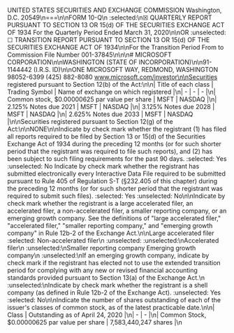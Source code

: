UNITED STATES SECURITIES AND EXCHANGE COMMISSION Washington, D.C. 20549\n===\n\nFORM 10-Q\n :selected:\n☒ QUARTERLY REPORT PURSUANT TO SECTION 13 OR 15(d) OF THE SECURITIES EXCHANGE ACT OF 1934 For the Quarterly Period Ended March 31, 2020\n\nOR :unselected: ☐ TRANSITION REPORT PURSUANT TO SECTION 13 OR 15(d) OF THE SECURITIES EXCHANGE ACT OF 1934\n\nFor the Transition Period From to Commission File Number 001-37845\n\n\n# MICROSOFT CORPORATION\n\nWASHINGTON (STATE OF INCORPORATION)\n\n91-1144442 (I.R.S. ID)\n\nONE MICROSOFT WAY, REDMOND, WASHINGTON 98052-6399 (425) 882-8080 www.microsoft.com/investor\n\nSecurities registered pursuant to Section 12(b) of the Act:\n\n| Title of each class | Trading Symbol | Name of exchange on which registered |\n| - | - | - |\n| Common stock, $0.00000625 par value per share | MSFT | NASDAQ |\n| 2.125% Notes due 2021 | MSFT | NASDAQ |\n| 3.125% Notes due 2028 | MSFT | NASDAQ |\n| 2.625% Notes due 2033 | MSFT | NASDAQ |\n\nSecurities registered pursuant to Section 12(g) of the Act:\n\nNONE\n\nIndicate by check mark whether the registrant (1) has filed all reports required to be filed by Section 13 or 15(d) of the Securities Exchange Act of 1934 during the preceding 12 months (or for such shorter period that the registrant was required to file such reports), and (2) has been subject to such filing requirements for the past 90 days. :selected: Yes :unselected: No Indicate by check mark whether the registrant has submitted electronically every Interactive Data File required to be submitted pursuant to Rule 405 of Regulation S-T (§232.405 of this chapter) during the preceding 12 months (or for such shorter period that the registrant was required to submit such files). :selected: Yes :unselected: No\n\nIndicate by check mark whether the registrant is a large accelerated filer, an accelerated filer, a non-accelerated filer, a smaller reporting company, or an emerging growth company. See the definitions of \"large accelerated filer,\" \"accelerated filer,\" \"smaller reporting company,\" and \"emerging growth company\" in Rule 12b-2 of the Exchange Act.\n\nLarge accelerated filer :selected: Non-accelerated filer\n :unselected: :unselected:\nAccelerated filer\n :unselected:\nSmaller reporting company Emerging growth company\n :unselected:\nIf an emerging growth company, indicate by check mark if the registrant has elected not to use the extended transition period for complying with any new or revised financial accounting standards provided pursuant to Section 13(a) of the Exchange Act.\n :unselected:\nIndicate by check mark whether the registrant is a shell company (as defined in Rule 12b-2 of the Exchange Act). :unselected: Yes :selected: No\n\nIndicate the number of shares outstanding of each of the issuer's classes of common stock, as of the latest practicable date.\n\n| Class | Outstanding as of April 24, 2020 |\n| - | - |\n| Common Stock, $0.00000625 par value per share | 7,583,440,247 shares |\n
